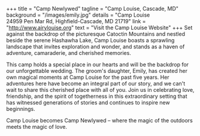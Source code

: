 +++
title = "Camp Newlywed"
tagline = "Camp Louise, Cascade, MD"
background = "/images/emily.jpg"
details = "Camp Louise</br>24959 Pen Mar Rd, Highfield-Cascade, MD 21719"
link = "http://www.airylouise.org"
text = "Visit the Camp Louise Website"
+++
Set against the backdrop of the picturesque Catoctin Mountains and nestled beside the serene Hashawha Lake, Camp Louise boasts a sprawling landscape that invites exploration and wonder, and stands as a haven of adventure, camaraderie, and cherished memories.

This camp holds a special place in our hearts and will be the backdrop for our unforgettable wedding. The groom's daughter, Emily, has created her own magical moments at Camp Louise for the past five years. Her adventures here have become an integral part of our story, and we can't wait to share this cherished place with all of you. Join us in celebrating love, friendship, and the spirit of togetherness in this extraordinary setting that has witnessed generations of stories and continues to inspire new beginnings. 

Camp Louise becomes Camp Newlywed – where the magic of the outdoors meets the magic of love.